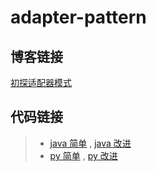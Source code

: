# adapter-pattern

## 博客链接

[初探适配器模式](http://chenzeping.com/design-pattern/2018-07-19-adapter/)

## 代码链接

>- [java 简单](./java/AdapterClient.java) , [java 改进](./java/AdapterProClient.java)
>- [py 简单](./python/AdapterClient.py) , [py 改进](./python/AdapterProClient.py)
